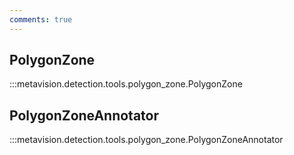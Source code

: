 ```yaml
---
comments: true
---
```


<div class="md-typeset">
  <h2>PolygonZone</h2>
</div>

:::metavision.detection.tools.polygon_zone.PolygonZone

<div class="md-typeset">
  <h2>PolygonZoneAnnotator</h2>
</div>

:::metavision.detection.tools.polygon_zone.PolygonZoneAnnotator
